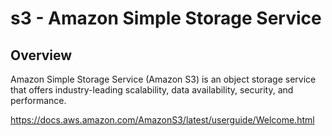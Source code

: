 # s3 - Amazon Simple Storage Service

## Overview
Amazon Simple Storage Service (Amazon S3) is an object storage service that offers industry-leading scalability, data availability, security, and performance.

https://docs.aws.amazon.com/AmazonS3/latest/userguide/Welcome.html
